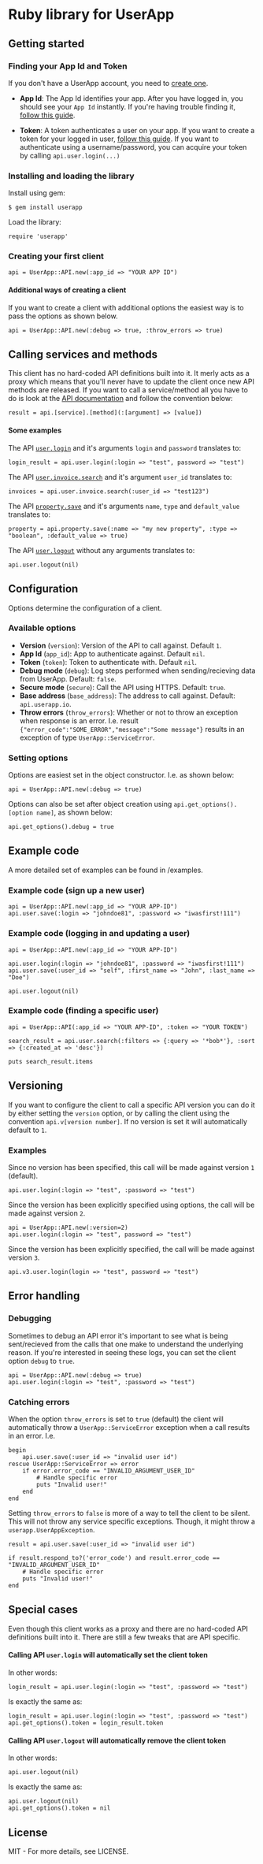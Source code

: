 # Ruby library for UserApp


## Getting started

### Finding your App Id and Token

If you don't have a UserApp account, you need to [create one](https://app.userapp.io/#/sign-up/).

* **App Id**: The App Id identifies your app. After you have logged in, you should see your `App Id` instantly. If you're having trouble finding it, [follow this guide](https://help.userapp.io/customer/portal/articles/1322336-how-do-i-find-my-app-id-).

*  **Token**: A token authenticates a user on your app. If you want to create a token for your logged in user, [follow this guide](https://help.userapp.io/customer/portal/articles/1364103-how-do-i-create-an-api-token-). If you want to authenticate using a username/password, you can acquire your token by calling `api.user.login(...)`

### Installing and loading the library

Install using gem:

	$ gem install userapp

Load the library:

	require 'userapp'

### Creating your first client

    api = UserApp::API.new(:app_id => "YOUR APP ID")

#### Additional ways of creating a client

If you want to create a client with additional options the easiest way is to pass the options as shown below.

    api = UserApp::API.new(:debug => true, :throw_errors => true)

## Calling services and methods

This client has no hard-coded API definitions built into it. It merly acts as a proxy which means that you'll never have to update the client once new API methods are released. If you want to call a service/method all you have to do is look at the [API documentation](https://app.userapp.io/#/docs/) and follow the convention below:

    result = api.[service].[method](:[argument] => [value])

#### Some examples

The API [`user.login`](https://app.userapp.io/#/docs/user/#login) and it's arguments `login` and `password` translates to:

    login_result = api.user.login(:login => "test", password => "test")

The API [`user.invoice.search`](https://app.userapp.io/#/docs/invoice/#search) and it's argument `user_id` translates to:

    invoices = api.user.invoice.search(:user_id => "test123")

The API [`property.save`](https://app.userapp.io/#/docs/property/#save) and it's arguments `name`, `type` and `default_value` translates to:

    property = api.property.save(:name => "my new property", :type => "boolean", :default_value => true)

The API [`user.logout`](https://app.userapp.io/#/docs/user/#logout) without any arguments translates to:

    api.user.logout(nil)

## Configuration

Options determine the configuration of a client.

### Available options

* **Version** (`version`): Version of the API to call against. Default `1`.
* **App Id** (`app_id`): App to authenticate against. Default `nil`.
* **Token** (`token`): Token to authenticate with. Default `nil`.
* **Debug mode** (`debug`): Log steps performed when sending/recieving data from UserApp. Default: `false`.
* **Secure mode** (`secure`): Call the API using HTTPS. Default: `true`.
* **Base address** (`base_address`): The address to call against. Default: `api.userapp.io`.
* **Throw errors** (`throw_errors`): Whether or not to throw an exception when response is an error. I.e. result `{"error_code":"SOME_ERROR","message":"Some message"}` results in an exception of type `UserApp::ServiceError`.

### Setting options

Options are easiest set in the object constructor. I.e. as shown below:

    api = UserApp::API.new(:debug => true)

Options can also be set after object creation using `api.get_options().[option name]`, as shown below:

	api.get_options().debug = true

## Example code

A more detailed set of examples can be found in /examples.

### Example code (sign up a new user)

    api = UserApp::API.new(:app_id => "YOUR APP-ID")
    api.user.save(:login => "johndoe81", :password => "iwasfirst!111")

### Example code (logging in and updating a user)

    api = UserApp::API.new(:app_id => "YOUR APP-ID")

    api.user.login(:login => "johndoe81", :password => "iwasfirst!111")
    api.user.save(:user_id => "self", :first_name => "John", :last_name => "Doe")

	api.user.logout(nil)

### Example code (finding a specific user)

    api = UserApp::API(:app_id => "YOUR APP-ID", :token => "YOUR TOKEN")

    search_result = api.user.search(:filters => {:query => '*bob*'}, :sort => {:created_at => 'desc'})

    puts search_result.items

## Versioning

If you want to configure the client to call a specific API version you can do it by either setting the `version` option, or by calling the client using the convention `api.v[version number]`. If no version is set it will automatically default to `1`.

### Examples

Since no version has been specified, this call will be made against version `1` (default).

    api.user.login(:login => "test", :password => "test")

Since the version has been explicitly specified using options, the call will be made against version `2`.

	api = UserApp::API.new(:version=2)
    api.user.login(:login => "test", password => "test")

Since the version has been explicitly specified, the call will be made against version `3`.

    api.v3.user.login(login => "test", password => "test")

## Error handling

### Debugging

Sometimes to debug an API error it's important to see what is being sent/recieved from the calls that one make to understand the underlying reason. If you're interested in seeing these logs, you can set the client option `debug` to `true`.

	api = UserApp::API.new(:debug => true)
    api.user.login(:login => "test", :password => "test")

### Catching errors

When the option `throw_errors` is set to `true` (default) the client will automatically throw a `UserApp::ServiceError` exception when a call results in an error. I.e.

	begin
		api.user.save(:user_id => "invalid user id")
	rescue UserApp::ServiceError => error
		if error.error_code == "INVALID_ARGUMENT_USER_ID"
			# Handle specific error
			puts "Invalid user!"
		end
	end

Setting `throw_errors` to `false` is more of a way to tell the client to be silent. This will not throw any service specific exceptions. Though, it might throw a `userapp.UserAppException`.

	result = api.user.save(:user_id => "invalid user id")

	if result.respond_to?('error_code') and result.error_code == "INVALID_ARGUMENT_USER_ID"
    	# Handle specific error
		puts "Invalid user!"
	end

## Special cases

Even though this client works as a proxy and there are no hard-coded API definitions built into it. There are still a few tweaks that are API specific.

#### Calling API `user.login` will automatically set the client token

In other words:

	login_result = api.user.login(:login => "test", :password => "test")

Is exactly the same as:
	
	login_result = api.user.login(:login => "test", :password => "test")
	api.get_options().token = login_result.token

#### Calling API `user.logout` will automatically remove the client token

In other words:

	api.user.logout(nil)

Is exactly the same as:
	
	api.user.logout(nil)
	api.get_options().token = nil

## License

MIT - For more details, see LICENSE.
